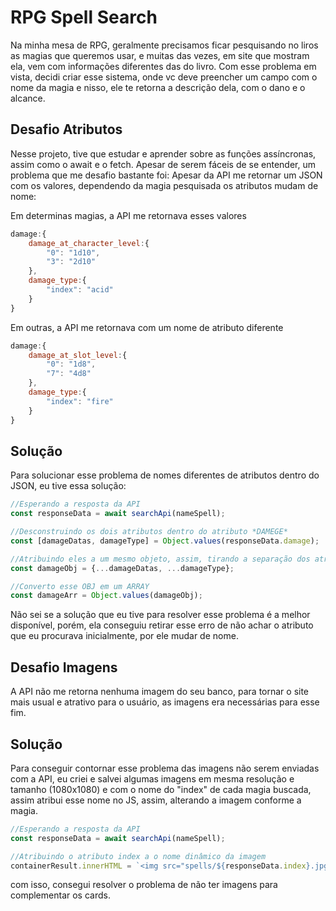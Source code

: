 # RPG Spell Search

Na minha mesa de RPG, geralmente precisamos ficar pesquisando no liros as magias que queremos usar, e muitas das vezes, em site que mostram ela, vem com informações diferentes das do livro. Com esse problema em vista, decidi criar esse sistema, onde vc deve preencher um campo com o nome da magia e nisso, ele te retorna a descrição dela, com o dano e o alcance.

## Desafio Atributos

Nesse projeto, tive que estudar e aprender sobre as funções assíncronas, assim como o await e o fetch. Apesar de serem fáceis de se entender, um problema que me desafio bastante foi: Apesar da API me retornar um JSON com os valores, dependendo da magia pesquisada os atributos mudam de nome:

Em determinas magias, a API me retornava esses valores

```Javascript
damage:{
    damage_at_character_level:{
        "0": "1d10",
        "3": "2d10"
    },
    damage_type:{
        "index": "acid"
    }
}
```

Em outras, a API me retornava com um nome de atributo diferente

```Javascript
damage:{
    damage_at_slot_level:{
        "0": "1d8",
        "7": "4d8"
    },
    damage_type:{
        "index": "fire"
    }
}
```

## Solução

Para solucionar esse problema de nomes diferentes de atributos dentro do JSON, eu tive essa solução:

```Javascript
//Esperando a resposta da API
const responseData = await searchApi(nameSpell);

//Desconstruindo os dois atributos dentro do atributo *DAMEGE*
const [damageDatas, damageType] = Object.values(responseData.damage);

//Atribuindo eles a um mesmo objeto, assim, tirando a separação dos atributos
const damageObj = {...damageDatas, ...damageType};

//Converto esse OBJ em um ARRAY
const damageArr = Object.values(damageObj);
```

Não sei se a solução que eu tive para resolver esse problema é a melhor disponível, porém, ela conseguiu retirar esse erro de não achar o atributo que eu procurava inicialmente, por ele mudar de nome.

## Desafio Imagens 

A API não me retorna nenhuma imagem do seu banco, para tornar o site mais usual e atrativo para o usuário, as imagens era necessárias para esse fim.

## Solução

Para conseguir contornar esse problema das imagens não serem enviadas com a API, eu criei e salvei algumas imagens em mesma resolução e tamanho (1080x1080) e com o nome do "index" de cada magia buscada, assim atribui esse nome no JS, assim, alterando a imagem conforme a magia.

```Javascript
//Esperando a resposta da API
const responseData = await searchApi(nameSpell);

//Atribuindo o atributo index a o nome dinâmico da imagem
containerResult.innerHTML = `<img src="spells/${responseData.index}.jpg">`;
```

com isso, consegui resolver o problema de não ter imagens para complementar os cards.